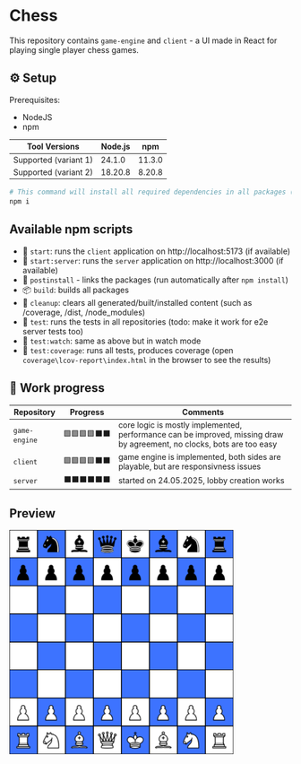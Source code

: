 # Chess

This repository contains `game-engine` and `client` - a UI made in React for playing single player chess games.

## ⚙️ Setup

Prerequisites:

- NodeJS
- npm

| Tool Versions         | Node.js | npm    |
|----------------------|---------|--------|
| Supported (variant 1) | 24.1.0  | 11.3.0 |
| Supported (variant 2) | 18.20.8 | 8.20.8 |

```bash
# This command will install all required dependencies in all packages (thanks to npm workspaces)
npm i
```

## Available npm scripts

-   🚀 `start`: runs the `client` application on http://localhost:5173 (if available)
-   🚀 `start:server`: runs the `server` application on http://localhost:3000 (if available)
-   🔗 `postinstall` - links the packages (run automatically after `npm install`)
-   📦 `build`: builds all packages
-   🧽 `cleanup`: clears all generated/built/installed content (such as /coverage, /dist, /node_modules)
-   🧪 `test`: runs the tests in all repositories (todo: make it work for e2e server tests too)
-   🧪 `test:watch`: same as above but in watch mode
-   🧪 `test:coverage`: runs all tests, produces coverage (open `coverage\lcov-report\index.html` in the browser to see the results)

## 🚧 Work progress

| Repository    | Progress     | Comments                                                                                              |
| ------------- | ------------ | ----------------------------------------------------------------------------------------------------- |
| `game-engine` | 🟩🟩🟩🟩⬛⬛ | core logic is mostly implemented, performance can be improved, missing draw by agreement, no clocks, bots are too easy                                                              |
| `client`      | 🟩🟩🟩🟩⬛⬛ | game engine is implemented, both sides are playable, but are responsivness issues |
| `server`      | ⬛⬛⬛⬛⬛⬛ | started on 24.05.2025, lobby creation works |

## Preview

<img src="./preview.png" alt="" width="400" height="400"/>

